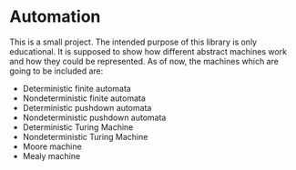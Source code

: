 Automation
==========

This is a small project. The intended purpose of this library is only educational. It is supposed to show how different abstract machines work and how they could be represented. As of now, the machines which are going to be included are:

* Deterministic finite automata
* Nondeterministic finite automata
* Deterministic pushdown automata
* Nondeterministic pushdown automata
* Deterministic Turing Machine
* Nondeterministic Turing Machine
* Moore machine
* Mealy machine